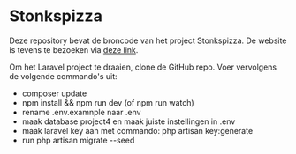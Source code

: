 # Stonkspizza
Deze repository bevat de broncode van het project Stonkspizza. De website is tevens te bezoeken via [deze link](https://richardswinkels.nl/projects/stonkspizza/).

Om het Laravel project te draaien, clone de GitHub repo. 
Voer vervolgens de volgende commando's uit: 
<ul>
    <li>composer update</li>
    <li>npm install && npm run dev (of npm run watch)</li>
    <li>rename .env.examnple naar .env</li>
    <li>maak database project4 en maak juiste instellingen in .env</li>
    <li>maak laravel key aan met commando: php artisan key:generate</li>
    <li>run php artisan migrate --seed</li>
</ul>

